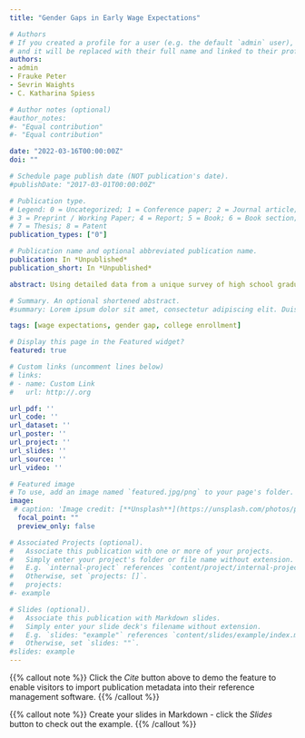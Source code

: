 ```yaml
---
title: "Gender Gaps in Early Wage Expectations"

# Authors
# If you created a profile for a user (e.g. the default `admin` user), write the username (folder name) here 
# and it will be replaced with their full name and linked to their profile.
authors:
- admin
- Frauke Peter
- Sevrin Waights
- C. Katharina Spiess

# Author notes (optional)
#author_notes:
#- "Equal contribution"
#- "Equal contribution"

date: "2022-03-16T00:00:00Z"
doi: ""

# Schedule page publish date (NOT publication's date).
#publishDate: "2017-03-01T00:00:00Z"

# Publication type.
# Legend: 0 = Uncategorized; 1 = Conference paper; 2 = Journal article;
# 3 = Preprint / Working Paper; 4 = Report; 5 = Book; 6 = Book section;
# 7 = Thesis; 8 = Patent
publication_types: ["0"]

# Publication name and optional abbreviated publication name.
publication: In *Unpublished*
publication_short: In *Unpublished*

abstract: Using detailed data from a unique survey of high school graduates in Germany, we document a gender gap in expected full-time earnings of more than 15%. We apply a regression-compatible Oaxaca-Blinder decomposition and find that especially differences in coefficients help explain the gap. In particular, the effects of having time for family as career motive and being first-generation college student are associated with large penalties in female wage expectations exclusively. This is especially true for higher expected career paths. Resulting expected returns to education are associated with college enrollment of women and could thus entrench subsequent gaps in realized earnings.

# Summary. An optional shortened abstract.
#summary: Lorem ipsum dolor sit amet, consectetur adipiscing elit. Duis posuere tellus ac convallis placerat. Proin tincidunt magna sed ex sollicitudin condimentum.

tags: [wage expectations, gender gap, college enrollment]

# Display this page in the Featured widget?
featured: true

# Custom links (uncomment lines below)
# links:
# - name: Custom Link
#   url: http://.org

url_pdf: ''
url_code: ''
url_dataset: ''
url_poster: ''
url_project: ''
url_slides: ''
url_source: ''
url_video: ''

# Featured image
# To use, add an image named `featured.jpg/png` to your page's folder. 
image:
 # caption: 'Image credit: [**Unsplash**](https://unsplash.com/photos/pLCdAaMFLTE)'
  focal_point: ""
  preview_only: false

# Associated Projects (optional).
#   Associate this publication with one or more of your projects.
#   Simply enter your project's folder or file name without extension.
#   E.g. `internal-project` references `content/project/internal-project/index.md`.
#   Otherwise, set `projects: []`.
#   projects:
#- example

# Slides (optional).
#   Associate this publication with Markdown slides.
#   Simply enter your slide deck's filename without extension.
#   E.g. `slides: "example"` references `content/slides/example/index.md`.
#   Otherwise, set `slides: ""`.
#slides: example
---
```


{{% callout note %}}
Click the *Cite* button above to demo the feature to enable visitors to import publication metadata into their reference management software.
{{% /callout %}}

{{% callout note %}}
Create your slides in Markdown - click the *Slides* button to check out the example.
{{% /callout %}}
